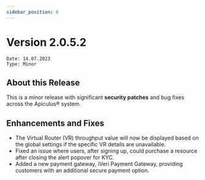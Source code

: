 ```yaml
---
sidebar_position: 8
---
```

# Version 2.0.5.2
```
Date: 14.07.2023
Type: Minor
```

## About this Release

This is a minor release with significant **security patches** and bug fixes across the Apiculus® system.

## Enhancements and Fixes

- The Virtual Router (VR) throughput value will now be displayed based on the global settings if the specific VR details are unavailable.
- Fixed an issue where users, after signing up, could purchase a resource after closing the alert popover for KYC.
- Added a new payment gateway, iVeri Payment Gateway, providing customers with an additional secure payment option.